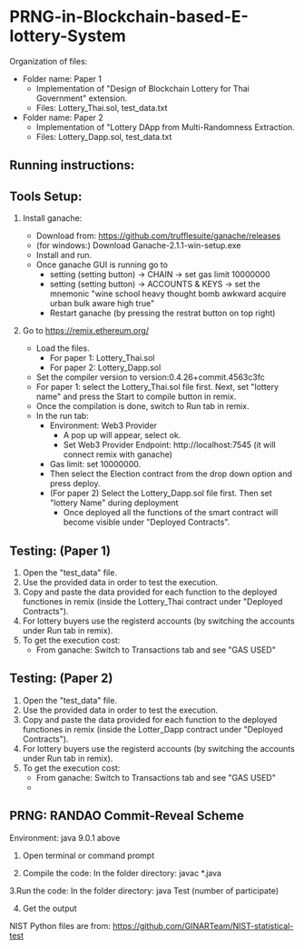 # PRNG-in-Blockchain-based-E-lottery-System
Organization of files:
- Folder name: Paper 1
	- Implementation of "Design of Blockchain Lottery for Thai Government" extension.
	- Files: Lottery_Thai.sol, test_data.txt
- Folder name: Paper 2
	- Implementation of "Lottery DApp from Multi-Randomness Extraction.
	- Files: Lottery_Dapp.sol, test_data.txt
 

Running instructions:
------------------------

Tools Setup:
--------------
1. Install ganache: 
	- Download from: https://github.com/trufflesuite/ganache/releases
	- (for windows:) Download Ganache-2.1.1-win-setup.exe
	- Install and run. 
	- Once ganache GUI is running go to 
		- setting (setting button) -> CHAIN -> set gas limit 10000000
		- setting (setting button) -> ACCOUNTS & KEYS -> set the mnemonic "wine school heavy thought bomb awkward acquire urban bulk aware high true"
		- Restart ganache (by pressing the restrat button on top right)

2. Go to https://remix.ethereum.org/
	- Load the files.
		- For paper 1: Lottery_Thai.sol
		- For paper 2: Lottery_Dapp.sol
	- Set the compiler version to version:0.4.26+commit.4563c3fc
	- For paper 1: select the Lottery_Thai.sol file first. Next, set "lottery name" and press the Start to compile button in remix.
	- Once the compilation is done, switch to Run tab in remix.
	- In the run tab:
		- Environment: Web3 Provider 
			- A pop up will appear, select ok. 
			- Set Web3 Provider Endpoint: http://localhost:7545 (it will connect remix with ganache)
		- Gas limit: set 10000000.
		- Then select the Election contract from the drop down option and press deploy.
		- (For paper 2) Select the Lottery_Dapp.sol file first. Then set "lottery Name" during deployment
	        - Once deployed all the functions of the smart contract will become visible under "Deployed Contracts".
	

Testing: (Paper 1)
---------------------
1. Open the "test_data" file. 
2. Use the provided data in order to test the execution.
3. Copy and paste the data provided for each function to the deployed functiones in remix (inside the Lottery_Thai contract under "Deployed Contracts"). 
4. For lottery buyers use the registerd accounts (by switching the accounts under Run tab in remix).
5. To get the execution cost:
	-  From ganache: Switch to Transactions tab and see "GAS USED" 

Testing: (Paper 2)
---------------------

1. Open the "test_data" file.
2. Use the provided data in order to test the execution.
3. Copy and paste the data provided for each function to the deployed functiones in remix (inside the Lotter_Dapp contract under "Deployed Contracts"). 
4. For lottery buyers use the registerd accounts (by switching the accounts under Run tab in remix). 
5. To get the execution cost:
	-  From ganache: Switch to Transactions tab and see "GAS USED" 
	-  

PRNG: RANDAO Commit-Reveal Scheme
-----------------------------------

Environment: java 9.0.1 above

1. Open terminal or command prompt

2. Compile the code:
	In the folder directory: javac *.java

3.Run the code: 
	In the folder directory: java Test (number of participate)

4. Get the output



NIST Python files are from: https://github.com/GINARTeam/NIST-statistical-test
